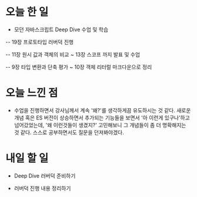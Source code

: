 # 오늘 한 일

- 모던 자바스크립트 Deep Dive 수업 및 학습

-- 19장 프로토타입 러버덕 진행

-- 11장 원시 값과 객체의 비교 ~ 13장 스코프 까지 발표 및 수업

-- 9장 타입 변환과 단축 평가 ~ 10장 객체 리터럴 마크다운으로 정리

# 오늘 느낀 점

- 수업을 진행하면서 강사님께서 계속 '왜?'를 생각하게끔 유도하시는 것 같다. 새로운 개념 혹은 ES 버전이 상승하면서 추가되는 기능들을 보면서 '아 이런게 있구나'하고 넘어갔었는데, '왜 이런것들이 생겼지?' 고민해보니 그 개념들이 좀 더 명확해지는 것 같다. 스스로 공부하면서도 질문을 던져봐야겠다.

# 내일 할 일

- Deep Dive 러버덕 준비하기

- 러버덕 진행 내용 정리하기
